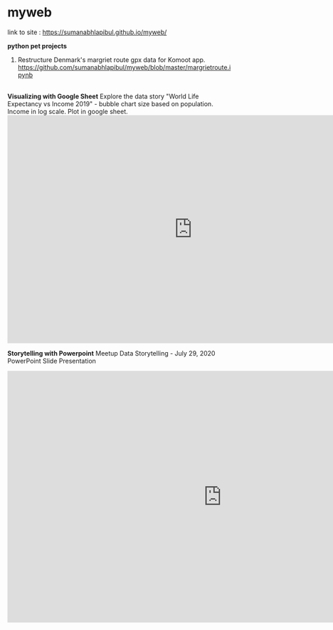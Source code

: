 # myweb

link to site : https://sumanabhlapibul.github.io/myweb/
<br>

<b>python pet projects</b>
1. Restructure Denmark's margriet route gpx data for Komoot app. https://github.com/sumanabhlapibul/myweb/blob/master/margrietroute.ipynb 


<br>
<b>Visualizing with Google Sheet</b>
Explore the data story  "World Life Expectancy vs Income 2019" - bubble chart size based on population. Income in log scale. Plot in google sheet.
<br>
<iframe width="830" height="512" seamless frameborder="0" scrolling="no" src="https://docs.google.com/spreadsheets/d/e/2PACX-1vRPox3wC06hCx5P41_q43hjwU_L5r8Nc54Q2IRGrYityuLkvYe13iry8P-2W_uiBD18K1i1wKX3kOgp/pubchart?oid=1597631781&amp;format=interactive"></iframe>
<br>


<b>Storytelling with Powerpoint</b>
Meetup Data Storytelling - July 29, 2020  PowerPoint Slide Presentation

<iframe src="https://onedrive.live.com/embed?cid=B7FB8D845C600B20&amp;resid=B7FB8D845C600B20%213979&amp;authkey=AKkWaG_iLT-Suu4&amp;em=2&amp;wdAr=1.7777777777777777" width="962px" height="565px" frameborder="0">This is an embedded <a target="_blank" href="https://office.com">Microsoft Office</a> presentation, powered by <a target="_blank" href="https://office.com/webapps">Office</a>.</iframe>

<br>


